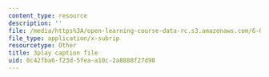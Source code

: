 ```yaml
---
content_type: resource
description: ''
file: /media/https%3A/open-learning-course-data-rc.s3.amazonaws.com/6-004-computation-structures-spring-2017/0c42fba6f23d5feaa10c2a8888f27d98_Ht_tyuAWmpM.vtt
file_type: application/x-subrip
resourcetype: Other
title: 3play caption file
uid: 0c42fba6-f23d-5fea-a10c-2a8888f27d98
---
```

